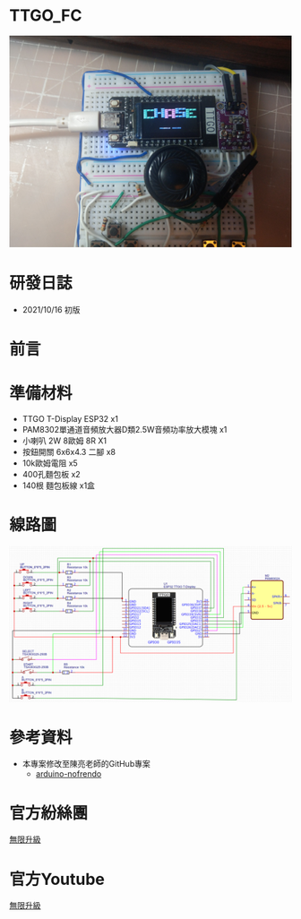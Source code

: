 # TTGO_FC
![alt TTGO_FC](https://github.com/channel2007/TTGO_FC/blob/main/image/pototype.jpg "TTGO_FC")

# 研發日誌
* 2021/10/16 初版

# 前言


# 準備材料
* TTGO T-Display ESP32 x1
* PAM8302單通道音頻放大器D類2.5W音頻功率放大模塊 x1
* 小喇叭 2W 8歐姆 8R X1
* 按鈕開關 6x6x4.3 二腳 x8
* 10k歐姆電阻 x5
* 400孔麵包板 x2
* 140根 麵包板線 x1盒

# 線路圖
![alt TTGO_FC](https://github.com/channel2007/TTGO_FC/blob/main/image/circuitDiagram.png "TTGO_FC")

# 參考資料
* 本專案修改至陳亮老師的GitHub專案
  * [arduino-nofrendo](https://github.com/moononournation/arduino-nofrendo)

# 官方紛絲團 
[無限升級](https://www.facebook.com/unlimited.upgrade/posts/2840132506240869?notif_id=1617421138749926&notif_t=page_post_reaction&ref=notif)

# 官方Youtube
[無限升級](https://www.youtube.com/channel/UC4reRKznNk1CcjZfxKUdMuw)
